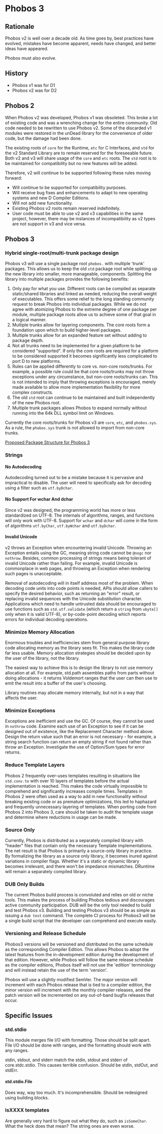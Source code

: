 # Phobos 3

## Rationale

Phobos v2 is well over a decade old. As time goes by, best practices have evolved, mistakes have become apparent, needs have changed, and better ideas have appeared.

Phobos must also evolve.

## History

* Phobos v1 was for D1
* Phobos v2 was for D2

## Phobos 2

When Phobos v2 was developed, Phobos v1 was obsoleted. This broke a lot of existing code and was a wrenching change for the entire community. Old code needed to be rewritten to use Phobos v2. Some of the discarded v1 modules were restored in the unDead library for the convenience of older code, but the damage had been done.

The existing roots of `core` for the Runtime, `etc` for C Interfaces, and `std` for the v2 Standard Library are to remain reserved for the foreseeable future. Both v2 and v3 will share usage of the `core` and `etc` roots. The `std` root is to be maintained for compatibility but no new features will be added.

Therefore, v2 will continue to be supported following these rules moving forward:

- Will continue to be supported for compatibility purposes.
- Will receive bug fixes and enhancements to adapt to new operating systems and new D Compiler Editions.
- Will not add new functionality.
- Existing Phobos v2 roots remain reserved indefinitely.
- User code must be able to use v2 and v3 capabilities in the same project, however, there may be instances of incompatibility as v2 types are not support in v3 and vice versa.

## Phobos 3

### Hybrid single-root/multi-trunk package design

Phobos v3 will use a single package root `phobos.` with multiple 'trunk' packages. This allows us to keep the old `std` package root while splitting up the new library into smaller, more manageable, components. Splitting the library into multiple packages provides the following benefits:

1. Only pay for what you use. Different roots can be compiled as separate static/shared libraries and linked as needed, reducing the overall weight of executables. This offers some relief to the long standing community request to break Phobos into individual packages. While we do not agree with atomizing Phobos to the extreme degree of one package per module, multiple package roots allow us to achieve some of that goal in a logical manner.
2. Multiple trunks allow for layering components. The core roots form a foundation upon which to build higher-level packages.
3. Multiple trunks allow for an expanded feature set without adding to package depth.
4. Not all trunks need to be implemented for a given platform to be considered "supported". If only the core roots are required for a platform to be considered supported it becomes significantly less complicated to port D to new platforms.
5. Rules can be applied differently to core vs. non-core roots/trunks. For example, a possible rule could be that core roots/trunks may not throw exceptions under any circumstance, but non-core roots/trunks can. This is not intended to imply that throwing exceptions is encouraged, merely made available to allow more implementation flexibility for more complex constructs.
6. The old `std` root can continue to be maintained and built independently of the new Phobos root.
7. Multiple trunk packages allows Phobos to expand normally without running into the 64k DLL symbol limit on Windows.

Currently the core roots/trunks for Phobos v3 are `core`, `etc`, and `phobos.sys`. As a rule, the `phobos.sys` trunk is not allowed to import from non-core trunks.

[Proposed Package Structure for Phobos 3](PackageMap.md)

### Strings

#### No Autodecoding

Autodecoding turned out to be a mistake because it is pervasive and impractical to disable. The user will need to specifically ask for decoding using a filter such as `utf.byDchar`.

#### No Support For wchar And dchar

Since v2 was designed, the programming world has more or less standardized on UTF-8. The internals of algorithms, ranges, and functions will only work with UTF-8. Support for `wchar` and `dchar` will come in the form of algorithms `utf.byChar`, `utf.byWchar` and `utf.byDchar`.

#### Invalid Unicode

v2 throws an Exception when encountering invalid Unicode. Throwing an Exception entails using the GC, meaning string code cannot be `@nogc` nor `nothrow`. Besides, common processing of strings means being tolerant of invalid Unicode rather than failing. For example, invalid Unicode is commonplace in web pages, and throwing an Exception when rendering such pages is unacceptable.

Removal of autodecoding will in itself address most of the problem. When decoding code units into code points is needed, APIs should allow callers to specify the desired behavior, such as returning an "error" result, or replacing invalid sequences with the Unicode substitution character. Applications which need to handle untrusted data should be encouraged to use functions such as `std.utf.validate` (which return a `string` from `ubyte[]` only when it is valid UTF-8), or by-code-point decoding which reports errors for individual decoding operations.

### Minimize Memory Allocation

Enormous troubles and inefficiencies stem from general purpose library code allocating memory as the library sees fit. This makes the library code far less usable. Memory allocation strategies should be decided upon by the user of the library, not the library.

The easiest way to achieve this is to design the library to not use memory allocation at all. For example, std.path assembles paths from parts without doing allocations - it returns Voldemort ranges that the user can then use to emit the result into a buffer of the user's choosing.

Library routines may allocate memory internally, but not in a way that affects the user.

### Minimize Exceptions

Exceptions are inefficient and use the GC. Of course, they cannot be used in `nothrow` code. Examine each use of an Exception to see if it can be designed out of existence, like the Replacement Character method above. Design the return value such that an error is not necessary - for example, a string search function can return an empty string if not found rather than throw an Exception.
Investigate the use of Option/Sum types for error returns.

### Reduce Template Layers

Phobos 2 frequently over-uses templates resulting in situations like `std.conv.to` with over 10 layers of templates before the actual implementation is reached. This makes the code virtually impossible to comprehend and significantly increases compile times. Templates in Phobos 2 were often used as a way to add in new functionality without breaking existing code or as premature optimizations, this led to haphazard and frequently unnecessary layering of templates. When porting code from Phobos 2 into Phobos 3, care should be taken to audit the template usage and determine where reductions in usage can be made.

### Source Only

Currently, Phobos is distributed as a separately compiled library with "header" files that contain only the necessary Template implementations. The net result is that Phobos is primarily a source-only library in practice. By formalizing the library as a source only library, it becomes inured against variations in compiler flags. Whether it's a static or dynamic library becomes irrelevant, and there won't be impedance mismatches. DRuntime will remain a separately compiled library.

### DUB Only Builds

The current Phobos build process is convoluted and relies on old or niche tools. This makes the process of building Phobos tedious and discourages active community participation. DUB will be the only tool needed to build and test Phobos v3. Building and testing Phobos v3 should be as simple as issuing a `dub test` command. The complete CI process for Phobos3 will be a single build script that the developer can comprehend and execute easily.

### Versioning and Release Schedule

Phobos3 versions will be versioned and distributed on the same schedule as the corresponding Compiler Edition. This allows Phobos to adopt the latest features from the in-development edition during the development of that edition. However, while Phobos will follow the same release schedule as the compiler editions, Phobos itself will not use the 'edition' terminology and will instead retain the use of the term 'version'.

Phobos will use a slightly modified SemVer. The major version will increment with each Phobos release that is tied to a compiler edition, the minor version will increment with the monthly compiler releases, and the patch version will be incremented on any out-of-band bugfix releases that occur.

## Specific Issues

### std.stdio

This module merges file I/O with formatting. Those should be split apart. File I/O should be done with ranges, and the formatting should work with any ranges.

stdin, stdout, and stderr match the stdin, stdout and stderr of core.stdc.stdio.
This causes terrible confusion. Should be stdIn, stdOut, and stdErr.

#### std.stdio.File

Does way, way too much. It's incomprehensible. Should be redesigned using building blocks.

### isXXXX templates

Are generally very hard to figure out what they do, such as `isSomeChar`. What the heck does that mean? The string ones are even worse.
